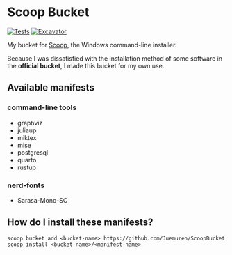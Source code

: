 # Scoop Bucket

[![Tests](https://github.com/Juemuren/ScoopBucket/actions/workflows/ci.yml/badge.svg)](https://github.com/Juemuren/ScoopBucket/actions/workflows/ci.yml) [![Excavator](https://github.com/Juemuren/ScoopBucket/actions/workflows/excavator.yml/badge.svg)](https://github.com/Juemuren/ScoopBucket/actions/workflows/excavator.yml)

My bucket for [Scoop](https://scoop.sh), the Windows command-line installer.

Because I was dissatisfied with the installation method of some software in the **official bucket**, I made this bucket for my own use.

## Available manifests

### command-line tools

- graphviz
- juliaup
- miktex
- mise
- postgresql
- quarto
- rustup

### nerd-fonts

- Sarasa-Mono-SC

## How do I install these manifests?

```pwsh
scoop bucket add <bucket-name> https://github.com/Juemuren/ScoopBucket
scoop install <bucket-name>/<manifest-name>
```
